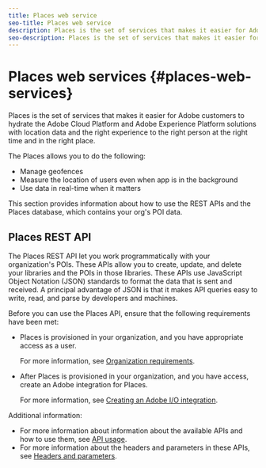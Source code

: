 ```yaml
---
title: Places web service
seo-title: Places web service
description: Places is the set of services that makes it easier for Adobe customers to hydrate the Adobe Experience Cloud and Adobe Experience Platform solutions with location data and the right experience to the right person at the right time and in the right place.
seo-description: Places is the set of services that makes it easier for Adobe customers to hydrate the Adobe Experience Cloud and Adobe Experience Platform solutions with location data and the right experience to the right person at the right time and in the right place.
---
```


# Places web services {#places-web-services}

Places is the set of services that makes it easier for Adobe customers to hydrate the Adobe Cloud Platform and Adobe Experience Platform solutions with location data and the right experience to the right person at the right time and in the right place.

The Places allows you to do the following:

* Manage geofences
* Measure the location of users even when app is in the background
* Use data in real-time when it matters

This section provides information about how to use the REST APIs and the  Places database, which contains your org's POI data.

## Places REST API

The Places REST API let you work programmatically with your organization's POIs. These APIs allow you to create, update, and delete your libraries and the POIs in those libraries. These APIs use JavaScript Object Notation (JSON) standards to format the data that is sent and received. A principal advantage of JSON is that it makes API queries easy to write, read, and parse by developers and machines.

Before you can use the Places API, ensure that the following requirements have been met:

* Places is provisioned in your organization, and you have appropriate access as a user.

  For more information, see [Organization requirements](/help/places-rest-apis/organizational-requirements.md).

* After Places is provisioned in your organization, and you have access, create an Adobe integration for Places. 

  For more information, see [Creating an Adobe I/O integration](/help/places-rest-apis/adobe-i-o-integration/create-a-places-integration.md).

Additional information:

* For more information about information about the available APIs and how to use them, see [API usage](/help/places-rest-apis/api-usage/api-usage.md). 
* For more information about the headers and parameters in these APIs, see [Headers and parameters](/help/places-rest-apis/api-usage/headers-and-parameters.md).

